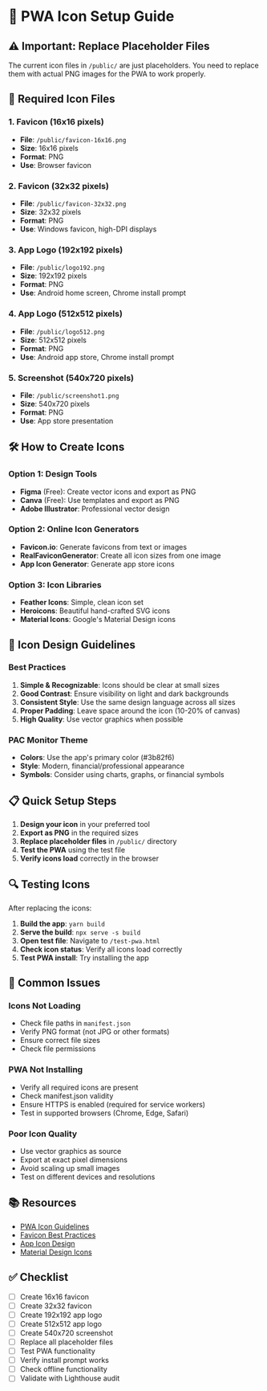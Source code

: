 # 🎨 PWA Icon Setup Guide

## ⚠️ Important: Replace Placeholder Files

The current icon files in `/public/` are just placeholders. You need to replace them with actual PNG images for the PWA to work properly.

## 📱 Required Icon Files

### 1. Favicon (16x16 pixels)
- **File**: `/public/favicon-16x16.png`
- **Size**: 16x16 pixels
- **Format**: PNG
- **Use**: Browser favicon

### 2. Favicon (32x32 pixels)
- **File**: `/public/favicon-32x32.png`
- **Size**: 32x32 pixels
- **Format**: PNG
- **Use**: Windows favicon, high-DPI displays

### 3. App Logo (192x192 pixels)
- **File**: `/public/logo192.png`
- **Size**: 192x192 pixels
- **Format**: PNG
- **Use**: Android home screen, Chrome install prompt

### 4. App Logo (512x512 pixels)
- **File**: `/public/logo512.png`
- **Size**: 512x512 pixels
- **Format**: PNG
- **Use**: Android app store, Chrome install prompt

### 5. Screenshot (540x720 pixels)
- **File**: `/public/screenshot1.png`
- **Size**: 540x720 pixels
- **Format**: PNG
- **Use**: App store presentation

## 🛠️ How to Create Icons

### Option 1: Design Tools
- **Figma** (Free): Create vector icons and export as PNG
- **Canva** (Free): Use templates and export as PNG
- **Adobe Illustrator**: Professional vector design

### Option 2: Online Icon Generators
- **Favicon.io**: Generate favicons from text or images
- **RealFaviconGenerator**: Create all icon sizes from one image
- **App Icon Generator**: Generate app store icons

### Option 3: Icon Libraries
- **Feather Icons**: Simple, clean icon set
- **Heroicons**: Beautiful hand-crafted SVG icons
- **Material Icons**: Google's Material Design icons

## 🎯 Icon Design Guidelines

### Best Practices
1. **Simple & Recognizable**: Icons should be clear at small sizes
2. **Good Contrast**: Ensure visibility on light and dark backgrounds
3. **Consistent Style**: Use the same design language across all sizes
4. **Proper Padding**: Leave space around the icon (10-20% of canvas)
5. **High Quality**: Use vector graphics when possible

### PAC Monitor Theme
- **Colors**: Use the app's primary color (#3b82f6)
- **Style**: Modern, financial/professional appearance
- **Symbols**: Consider using charts, graphs, or financial symbols

## 📋 Quick Setup Steps

1. **Design your icon** in your preferred tool
2. **Export as PNG** in the required sizes
3. **Replace placeholder files** in `/public/` directory
4. **Test the PWA** using the test file
5. **Verify icons load** correctly in the browser

## 🔍 Testing Icons

After replacing the icons:

1. **Build the app**: `yarn build`
2. **Serve the build**: `npx serve -s build`
3. **Open test file**: Navigate to `/test-pwa.html`
4. **Check icon status**: Verify all icons load correctly
5. **Test PWA install**: Try installing the app

## 🚨 Common Issues

### Icons Not Loading
- Check file paths in `manifest.json`
- Verify PNG format (not JPG or other formats)
- Ensure correct file sizes
- Check file permissions

### PWA Not Installing
- Verify all required icons are present
- Check manifest.json validity
- Ensure HTTPS is enabled (required for service workers)
- Test in supported browsers (Chrome, Edge, Safari)

### Poor Icon Quality
- Use vector graphics as source
- Export at exact pixel dimensions
- Avoid scaling up small images
- Test on different devices and resolutions

## 📚 Resources

- [PWA Icon Guidelines](https://web.dev/app-icon/)
- [Favicon Best Practices](https://web.dev/favicon/)
- [App Icon Design](https://developer.apple.com/design/human-interface-guidelines/ios/icons-and-images/app-icon/)
- [Material Design Icons](https://material.io/design/iconography/)

## ✅ Checklist

- [ ] Create 16x16 favicon
- [ ] Create 32x32 favicon  
- [ ] Create 192x192 app logo
- [ ] Create 512x512 app logo
- [ ] Create 540x720 screenshot
- [ ] Replace all placeholder files
- [ ] Test PWA functionality
- [ ] Verify install prompt works
- [ ] Check offline functionality
- [ ] Validate with Lighthouse audit